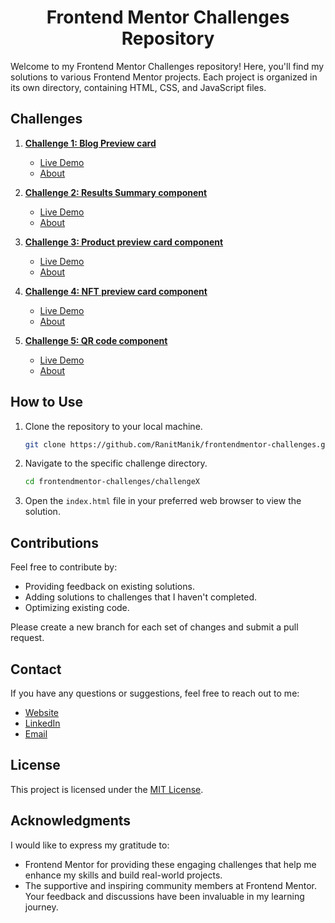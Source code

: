 <div align="center">
<h1>Frontend Mentor Challenges Repository</h1>
</div>

Welcome to my Frontend Mentor Challenges repository! Here, you'll find my solutions to various Frontend Mentor projects.
Each project is organized in its own directory, containing HTML, CSS, and JavaScript files.

## Challenges

1. **[Challenge 1: Blog Preview card](FrontendMentor01—Blog-preview-card)**
    - [Live Demo](https://ranitmanik.github.io/frontendmentor-challenges/FrontendMentor01%E2%80%94Blog-preview-card/index.html)
    - [About](FrontendMentor01—Blog-preview-card/README.md)

2. **[Challenge 2: Results Summary component](FrontendMentor02—Results-summary-component)**
    - [Live Demo](https://ranitmanik.github.io/frontendmentor-challenges/FrontendMentor02%E2%80%94Results-summary-component/index.html)
    - [About](FrontendMentor02—Results-summary-component/README.md)

3. **[Challenge 3: Product preview card component](FrontendMentor03—Product-preview-card-component)**
    - [Live Demo](https://ranitmanik.github.io/frontendmentor-challenges/FrontendMentor03%E2%80%94Product-preview-card-component/index.html)
    - [About](FrontendMentor03—Product-preview-card-component/README.md)

4. **[Challenge 4: NFT preview card component](FrontendMentor04—nft-preview-card-component)**
    - [Live Demo](https://ranitmanik.github.io/frontendmentor-challenges/FrontendMentor04%E2%80%94nft-preview-card-component/index.html)
    - [About](FrontendMentor04—nft-preview-card-component/README.md)

5. **[Challenge 5: QR code component](FrontendMentor05—QR%20code%20component)**
    - [Live Demo](https://ranitmanik.github.io/frontendmentor-challenges/FrontendMentor05%E2%80%94QR%20code%20component/index.html)
    - [About](FrontendMentor05—QR%20code%20component/README.md)

## How to Use

1. Clone the repository to your local machine.
   ```bash
   git clone https://github.com/RanitManik/frontendmentor-challenges.git
   ```

2. Navigate to the specific challenge directory.
   ```bash
   cd frontendmentor-challenges/challengeX
   ```

3. Open the `index.html` file in your preferred web browser to view the solution.

## Contributions

Feel free to contribute by:

- Providing feedback on existing solutions.
- Adding solutions to challenges that I haven't completed.
- Optimizing existing code.

Please create a new branch for each set of changes and submit a pull request.

## Contact

If you have any questions or suggestions, feel free to reach out to me:

- [Website](https://ranitmanik.github.io/Portfolio-1.0)
- [LinkedIn](https://www.linkedin.com/in/ranit-manik/)
- [Email](ranitmanikofficial@outlook.com)

## License

This project is licensed under the [MIT License](LICENSE).

## Acknowledgments

I would like to express my gratitude to:

- Frontend Mentor for providing these engaging challenges that help me enhance my skills and build real-world projects.
- The supportive and inspiring community members at Frontend Mentor. Your feedback and discussions have been invaluable
  in my learning journey.
